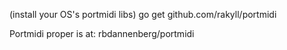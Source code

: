 (install your OS's portmidi libs)
go get github.com/rakyll/portmidi

Portmidi proper is at: rbdannenberg/portmidi 
 
